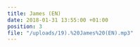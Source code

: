 ```yaml
---
title: James (EN)
date: 2018-01-31 13:55:00 +01:00
position: 3
file: "/uploads/19).%20James%20(EN).mp3"
---
```


